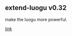 ## extend-luogu v0.32

make the luogu more powerful.

[link](https://www.luogu.com.cn/paste/fnln7ze9)
